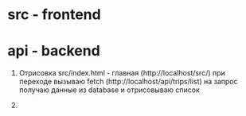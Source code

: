 # src - frontend
# api - backend

1. Отрисовка
    src/index.html - главная (http://localhost/src/)
    при переходе вызываю fetch (http://localhost/api/trips/list)
    на запрос получаю данные из database и отрисовываю список

2. 
